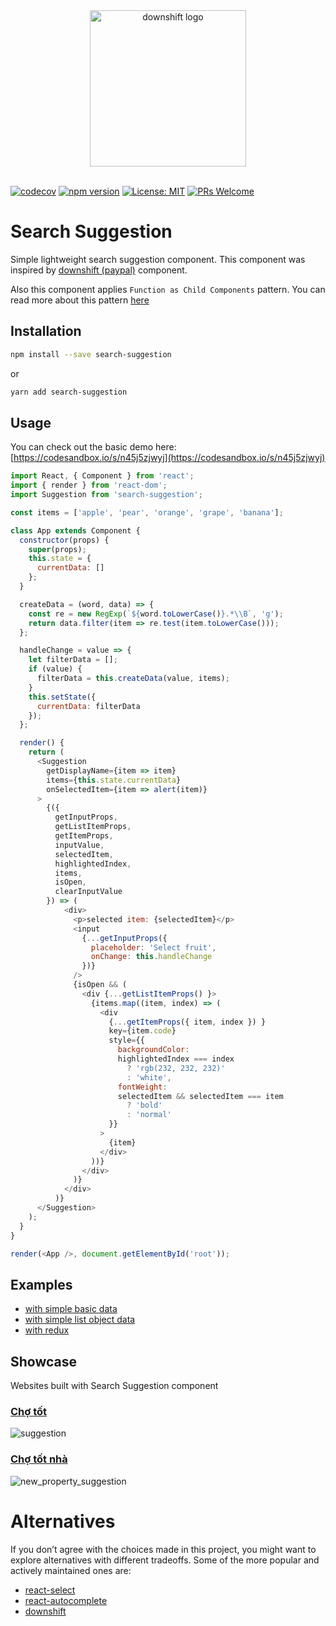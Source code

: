<div align="center">
  <img src="https://user-images.githubusercontent.com/6290720/32546955-46d0fb54-c4b3-11e7-9a92-d96fb2b7b1ad.png" alt="downshift logo" title="downshift logo" width="250">
  <br>
  <br>
</div>

[![codecov](https://codecov.io/gh/ChoTotOSS/search-suggestion/branch/master/graph/badge.svg)](https://codecov.io/gh/ChoTotOSS/search-suggestion) [![npm version](https://badge.fury.io/js/search-suggestion.svg)](https://badge.fury.io/js/search-suggestion) [![License: MIT](https://img.shields.io/badge/license-MIT-blue.svg)](https://github.com/ChoTotOSS/search-suggestion/blob/master/LICENSE) [![PRs Welcome](https://img.shields.io/badge/PRs-welcome-brightgreen.svg?style=flat-square)](http://makeapullrequest.com)


# Search Suggestion

Simple lightweight search suggestion component. This component was inspired by 
[downshift (paypal)](https://github.com/paypal/downshift) component.

Also this component applies `Function as Child Components` pattern. You can read more about this pattern [here](https://medium.com/merrickchristensen/function-as-child-components-5f3920a9ace9)


## Installation

```bash
npm install --save search-suggestion
```
or
```bash
yarn add search-suggestion
```

## Usage
You can check out the basic demo here:
[https://codesandbox.io/s/n45j5zjwyj](https://codesandbox.io/s/n45j5zjwyj)
```js
import React, { Component } from 'react';
import { render } from 'react-dom';
import Suggestion from 'search-suggestion';

const items = ['apple', 'pear', 'orange', 'grape', 'banana'];

class App extends Component {
  constructor(props) {
    super(props);
    this.state = {
      currentData: []
    };
  }

  createData = (word, data) => {
    const re = new RegExp(`${word.toLowerCase()}.*\\B`, 'g');
    return data.filter(item => re.test(item.toLowerCase()));
  };

  handleChange = value => {
    let filterData = [];
    if (value) {
      filterData = this.createData(value, items);
    }
    this.setState({
      currentData: filterData
    });
  };

  render() {
    return (
      <Suggestion
        getDisplayName={item => item}
        items={this.state.currentData}
        onSelectedItem={item => alert(item)}
      >
        {({
          getInputProps,
          getListItemProps,
          getItemProps,
          inputValue,
          selectedItem,
          highlightedIndex,
          items,
          isOpen,
          clearInputValue
        }) => (
            <div>
              <p>selected item: {selectedItem}</p>
              <input
                {...getInputProps({
                  placeholder: 'Select fruit',
                  onChange: this.handleChange
                })}
              />
              {isOpen && (
                <div {...getListItemProps() }>
                  {items.map((item, index) => (
                    <div
                      {...getItemProps({ item, index }) }
                      key={item.code}
                      style={{
                        backgroundColor:
                        highlightedIndex === index
                          ? 'rgb(232, 232, 232)'
                          : 'white',
                        fontWeight:
                        selectedItem && selectedItem === item
                          ? 'bold'
                          : 'normal'
                      }}
                    >
                      {item}
                    </div>
                  ))}
                </div>
              )}
            </div>
          )}
      </Suggestion>
    );
  }
}

render(<App />, document.getElementById('root'));

```

## Examples
- [with simple basic data](https://github.com/ChoTotOSS/search-suggestion/tree/master/examples/withBasic)
- [with simple list object data](https://github.com/ChoTotOSS/search-suggestion/tree/master/examples/withStaticData)
- [with redux](https://github.com/ChoTotOSS/search-suggestion/tree/master/examples/withRedux)

## Showcase
Websites built with Search Suggestion component

### [Chợ tốt](https://www.chotot.com/toan-quoc/mua-ban)
![suggestion](https://user-images.githubusercontent.com/6290720/32546438-b18b9ba4-c4b1-11e7-99d4-e2a7e39191ce.gif)

### [Chợ tốt nhà](https://nha.chotot.com/toan-quoc/du-an-rg0-cg10000)
![new_property_suggestion](https://user-images.githubusercontent.com/6290720/32546472-d117d3d4-c4b1-11e7-9d10-145a0595463e.gif)

# Alternatives
If you don’t agree with the choices made in this project, you might want to explore alternatives with different tradeoffs. Some of the more popular and actively maintained ones are:

- [react-select](https://github.com/JedWatson/react-select)
- [react-autocomplete](https://github.com/reactjs/react-autocomplete)
- [downshift](https://github.com/paypal/downshift/)

